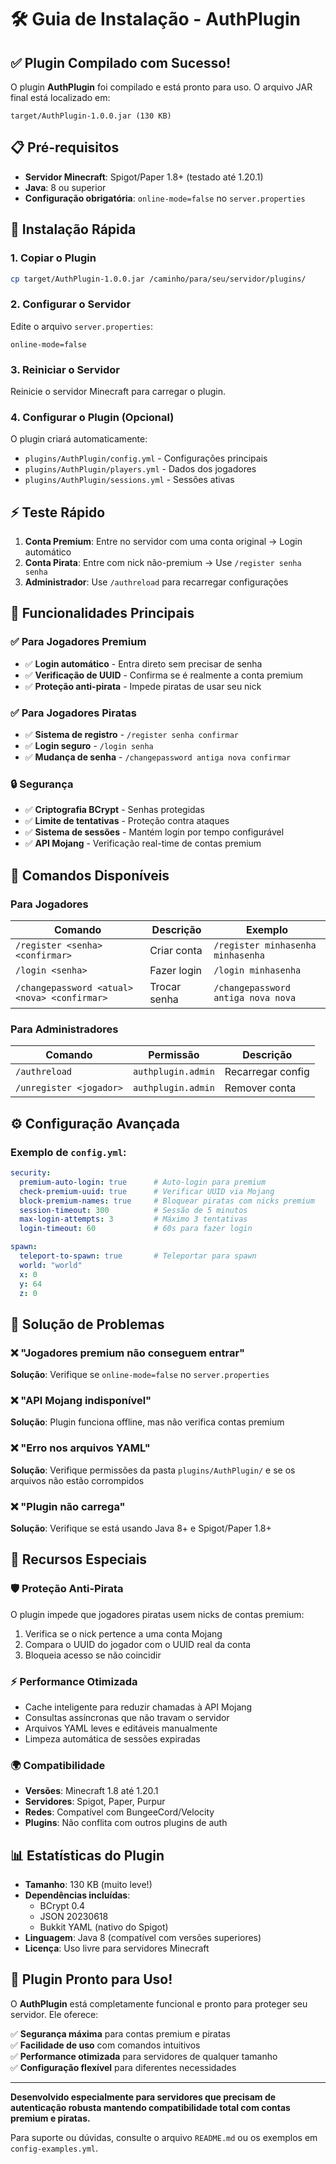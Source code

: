 # 🛠️ Guia de Instalação - AuthPlugin

## ✅ Plugin Compilado com Sucesso!

O plugin **AuthPlugin** foi compilado e está pronto para uso. O arquivo JAR final está localizado em:
```
target/AuthPlugin-1.0.0.jar (130 KB)
```

## 📋 Pré-requisitos

- **Servidor Minecraft**: Spigot/Paper 1.8+ (testado até 1.20.1)
- **Java**: 8 ou superior
- **Configuração obrigatória**: `online-mode=false` no `server.properties`

## 🚀 Instalação Rápida

### 1. Copiar o Plugin
```bash
cp target/AuthPlugin-1.0.0.jar /caminho/para/seu/servidor/plugins/
```

### 2. Configurar o Servidor
Edite o arquivo `server.properties`:
```properties
online-mode=false
```

### 3. Reiniciar o Servidor
Reinicie o servidor Minecraft para carregar o plugin.

### 4. Configurar o Plugin (Opcional)
O plugin criará automaticamente:
- `plugins/AuthPlugin/config.yml` - Configurações principais
- `plugins/AuthPlugin/players.yml` - Dados dos jogadores
- `plugins/AuthPlugin/sessions.yml` - Sessões ativas

## ⚡ Teste Rápido

1. **Conta Premium**: Entre no servidor com uma conta original → Login automático
2. **Conta Pirata**: Entre com nick não-premium → Use `/register senha senha`
3. **Administrador**: Use `/authreload` para recarregar configurações

## 🎯 Funcionalidades Principais

### ✅ Para Jogadores Premium
- ✅ **Login automático** - Entra direto sem precisar de senha
- ✅ **Verificação de UUID** - Confirma se é realmente a conta premium
- ✅ **Proteção anti-pirata** - Impede piratas de usar seu nick

### ✅ Para Jogadores Piratas
- ✅ **Sistema de registro** - `/register senha confirmar`
- ✅ **Login seguro** - `/login senha`
- ✅ **Mudança de senha** - `/changepassword antiga nova confirmar`

### 🔒 Segurança
- ✅ **Criptografia BCrypt** - Senhas protegidas
- ✅ **Limite de tentativas** - Proteção contra ataques
- ✅ **Sistema de sessões** - Mantém login por tempo configurável
- ✅ **API Mojang** - Verificação real-time de contas premium

## 📝 Comandos Disponíveis

### Para Jogadores
| Comando | Descrição | Exemplo |
|---------|-----------|---------|
| `/register <senha> <confirmar>` | Criar conta | `/register minhasenha minhasenha` |
| `/login <senha>` | Fazer login | `/login minhasenha` |
| `/changepassword <atual> <nova> <confirmar>` | Trocar senha | `/changepassword antiga nova nova` |

### Para Administradores
| Comando | Permissão | Descrição |
|---------|-----------|-----------|
| `/authreload` | `authplugin.admin` | Recarregar config |
| `/unregister <jogador>` | `authplugin.admin` | Remover conta |

## ⚙️ Configuração Avançada

### Exemplo de `config.yml`:
```yaml
security:
  premium-auto-login: true      # Auto-login para premium
  check-premium-uuid: true      # Verificar UUID via Mojang
  block-premium-names: true     # Bloquear piratas com nicks premium
  session-timeout: 300          # Sessão de 5 minutos
  max-login-attempts: 3         # Máximo 3 tentativas
  login-timeout: 60             # 60s para fazer login

spawn:
  teleport-to-spawn: true       # Teleportar para spawn
  world: "world"
  x: 0
  y: 64
  z: 0
```

## 🔧 Solução de Problemas

### ❌ "Jogadores premium não conseguem entrar"
**Solução**: Verifique se `online-mode=false` no `server.properties`

### ❌ "API Mojang indisponível"
**Solução**: Plugin funciona offline, mas não verifica contas premium

### ❌ "Erro nos arquivos YAML"
**Solução**: Verifique permissões da pasta `plugins/AuthPlugin/` e se os arquivos não estão corrompidos

### ❌ "Plugin não carrega"
**Solução**: Verifique se está usando Java 8+ e Spigot/Paper 1.8+

## 🌟 Recursos Especiais

### 🛡️ Proteção Anti-Pirata
O plugin impede que jogadores piratas usem nicks de contas premium:
1. Verifica se o nick pertence a uma conta Mojang
2. Compara o UUID do jogador com o UUID real da conta
3. Bloqueia acesso se não coincidir

### ⚡ Performance Otimizada
- Cache inteligente para reduzir chamadas à API Mojang
- Consultas assíncronas que não travam o servidor
- Arquivos YAML leves e editáveis manualmente
- Limpeza automática de sessões expiradas

### 🌍 Compatibilidade
- **Versões**: Minecraft 1.8 até 1.20.1
- **Servidores**: Spigot, Paper, Purpur
- **Redes**: Compatível com BungeeCord/Velocity
- **Plugins**: Não conflita com outros plugins de auth

## 📊 Estatísticas do Plugin

- **Tamanho**: 130 KB (muito leve!)
- **Dependências incluídas**:
  - BCrypt 0.4
  - JSON 20230618
  - Bukkit YAML (nativo do Spigot)
- **Linguagem**: Java 8 (compatível com versões superiores)
- **Licença**: Uso livre para servidores Minecraft

## 🎉 Plugin Pronto para Uso!

O **AuthPlugin** está completamente funcional e pronto para proteger seu servidor. Ele oferece:

✅ **Segurança máxima** para contas premium e piratas  
✅ **Facilidade de uso** com comandos intuitivos  
✅ **Performance otimizada** para servidores de qualquer tamanho  
✅ **Configuração flexível** para diferentes necessidades  

---

**Desenvolvido especialmente para servidores que precisam de autenticação robusta mantendo compatibilidade total com contas premium e piratas.**

Para suporte ou dúvidas, consulte o arquivo `README.md` ou os exemplos em `config-examples.yml`.